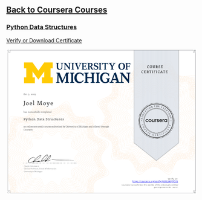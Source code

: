 ## [Back to Coursera Courses](/README.md)
### [Python Data Structures](https://www.coursera.org/learn/python-data)
[Verify or Download Certificate](https://www.coursera.org/verify/JV6RLV4QQZYN)

![](JV6RLV4QQZYN.png)

